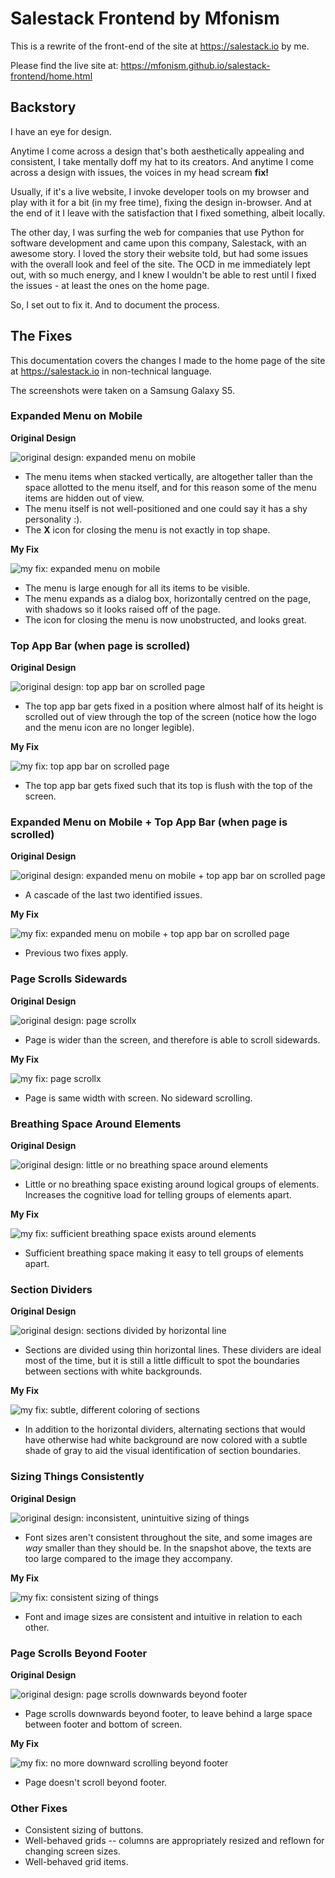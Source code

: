 # Salestack Frontend by Mfonism

This is a rewrite of the front-end of the site at https://salestack.io by me.

Please find the live site at: https://mfonism.github.io/salestack-frontend/home.html


## Backstory

I have an eye for design.

Anytime I come across a design that's both aesthetically appealing and consistent, I take mentally doff my hat to its creators. And anytime I come across a design with issues, the voices in my head scream __fix!__

Usually, if it's a live website, I invoke developer tools on my browser and play with it for a bit (in my free time), fixing the design in-browser. And at the end of it I leave with the satisfaction that I fixed something, albeit locally.

The other day, I was surfing the web for companies that use Python for software development and came upon this company, Salestack, with an awesome story. I loved the story their website told, but had some issues with the overall look and feel of the site. The OCD in me immediately lept out, with so much energy, and I knew I wouldn't be able to rest until I fixed the issues - at least the ones on the home page.

So, I set out to fix it. And to document the process.


## The Fixes

This documentation covers the changes I made to the home page of the site at https://salestack.io in non-technical language.

The screenshots were taken on a Samsung Galaxy S5.


### Expanded Menu on Mobile

__Original Design__

![original design: expanded menu on mobile](/_screenshots/original/expanded-menu.png?raw=true)

* The menu items when stacked vertically, are altogether taller than the space allotted to the menu itself, and for this reason some of the menu items are hidden out of view.
* The menu itself is not well-positioned and one could say it has a shy personality :).
* The __X__ icon for closing the menu is not exactly in top shape.

__My Fix__

![my fix: expanded menu on mobile](/_screenshots/fix/expanded-menu.png?raw=true)

* The menu is large enough for all its items to be visible.
* The menu expands as a dialog box, horizontally centred on the page, with shadows so it looks raised off of the page.
* The icon for closing the menu is now unobstructed, and looks great.


### Top App Bar (when page is scrolled)

__Original Design__

![original design: top app bar on scrolled page](/_screenshots/original/topbar.png?raw=true)

* The top app bar gets fixed in a position where almost half of its height is scrolled out of view through the top of the screen (notice how the logo and the menu icon are no longer legible).

__My Fix__

![my fix: top app bar on scrolled page](/_screenshots/fix/topbar.png?raw=true)

* The top app bar gets fixed such that its top is flush with the top of the screen.


### Expanded Menu on Mobile + Top App Bar (when page is scrolled)

__Original Design__

![original design: expanded menu on mobile + top app bar on scrolled page](/_screenshots/original/expanded-menu-with-topbar.png?raw=true)

* A cascade of the last two identified issues.

__My Fix__

![my fix:  expanded menu on mobile + top app bar on scrolled page](/_screenshots/fix/expanded-menu-with-topbar.png?raw=true)

* Previous two fixes apply.


### Page Scrolls Sidewards

__Original Design__

![original design: page scrollx](/_screenshots/original/page-scrollx.png?raw=true)

* Page is wider than the screen, and therefore is able to scroll sidewards.

__My Fix__

![my fix: page scrollx](/_screenshots/fix/page-scrollx.png?raw=true)

* Page is same width with screen. No sideward scrolling.


### Breathing Space Around Elements

__Original Design__

![original design: little or no breathing space around elements](/_screenshots/original/spaces.png?raw=true)

* Little or no breathing space existing around logical groups of elements. Increases the cognitive load for telling groups of elements apart.

__My Fix__

![my fix: sufficient breathing space exists around elements](/_screenshots/fix/spaces.png?raw=true)

* Sufficient breathing space making it easy to tell groups of elements apart.


### Section Dividers

__Original Design__

![original design: sections divided by horizontal line](/_screenshots/original/section-divider.png?raw=true)

* Sections are divided using thin horizontal lines. These dividers are ideal most of the time, but it is still a little difficult to spot the boundaries between sections with white backgrounds.

__My Fix__

![my fix: subtle, different coloring of sections](/_screenshots/fix/section-divider.png?raw=true)

* In addition to the horizontal dividers, alternating sections that would have otherwise had white background are now colored with a subtle shade of gray to aid the visual identification of section boundaries.


### Sizing Things Consistently

__Original Design__

![original design: inconsistent, unintuitive sizing of things](/_screenshots/original/sizing-things.png?raw=true)

* Font sizes aren't consistent throughout the site, and some images are _way_ smaller than they should be. In the snapshot above, the texts are too large compared to the image they accompany.

__My Fix__

![my fix: consistent sizing of things](/_screenshots/fix/sizing-things.png?raw=true)

* Font and image sizes are consistent and intuitive in relation to each other.


### Page Scrolls Beyond Footer

__Original Design__

![original design: page scrolls downwards beyond footer](/_screenshots/original/page-scrolly.png?raw=true)

* Page scrolls downwards beyond footer, to leave behind a large space between footer and bottom of screen.

__My Fix__

![my fix: no more downward scrolling beyond footer](/_screenshots/fix/page-scrolly.png?raw=true)

* Page doesn't scroll beyond footer.


### Other Fixes

* Consistent sizing of buttons.
* Well-behaved grids -- columns are appropriately resized and reflown for changing screen sizes.
* Well-behaved grid items.
